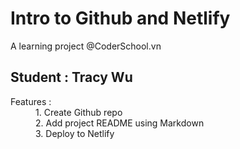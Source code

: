  <h1> Intro to Github and Netlify </h1> 

<p> A learning project @CoderSchool.vn </p>

<h2> Student : Tracy Wu </h2>

<dl>
<dt> Features : </dt> 

<dd> 1. Create Github repo </dd>
<dd> 2. Add project README using Markdown </dd> 
<dd> 3. Deploy to Netlify </dd>

</dl>
